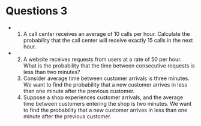 
# Questions 3
- 1.  A call center receives an average of 10 calls per hour. Calculate the probability that the call center will receive exactly 15 calls in the next hour.
- 2. A website receives requests from users at a rate of 50 per hour. What is the probability that the time between consecutive requests is less than two minutes?
  3. Consider average time between customer arrivals is three minutes. We want to find the probability that a new customer arrives in less than one minute after the previous customer.
  4. Suppose a shop experiences customer arrivals, and the average time between customers entering the shop is two minutes. We want to find the probability that a new customer arrives in less than one minute after the previous customer.
     
